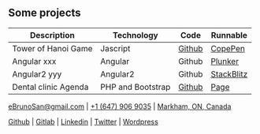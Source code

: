 
## Some projects

**Description** | **Technology** | **Code** | **Runnable**
------------|------------|------|---------
Tower of Hanoi Game | Jascript | [Github](https://github.com/ebrunosan/TowerOfHanoi) | [CopePen](https://codepen.io/ebrunosan/pen/NMRoZX)
Angular xxx | Angular | Github | [Plunker](https://embed.plnkr.co/uVy4H64hZBmzucoHjXM3/)
Angular2 yyy | Angular2 | Github | [StackBlitz](https://stackblitz.com/edit/angular-qijtbn)
Dental clinic Agenda | PHP and Bootstrap | [Github](https://github.com/ebrunosan/dentalclinic) | [Page](http://web.ebrunosan.epizy.com)

[<i class="fas fa-envelope" style="color:gray"></i> eBrunoSan@gmail.com](mailto:ebrunosan@gmail.com) | 
[<i class="fas fa-phone" style="color:gray"></i> +1 (647) 906 9035](tel:+16479069035) |
[<i class="fas fa-map-marker-alt" style="color:gray"></i> Markham, ON, Canada](https://goo.gl/maps/fSSwMpRAKRx)

[<i class="fab fa-github" style="color:gray"></i> Github](https://github.com/ebrunosan) |
[<i class="fab fa-gitlab" style="color:gray"></i> Gitlab](https://gitlab.com/ebrunosan) |
[<i class="fab fa-linkedin" style="color:gray"></i> Linkedin](https://www.linkedin.com/in/ebrunosan) |
[<i class="fab fa-twitter" style="color:gray"></i> Twitter](https://twitter.com/ebrunosan) |
[<i class="fab fa-wordpress" style="color:gray"></i> Wordpress](https://ebrunosan.wordpress.com/)
